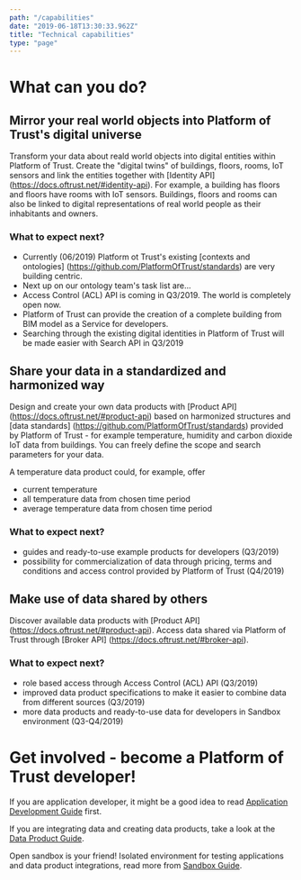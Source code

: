 ```yaml
---
path: "/capabilities"
date: "2019-06-18T13:30:33.962Z"
title: "Technical capabilities"
type: "page"
---
```



# What can you do?

## Mirror your real world objects into Platform of Trust's digital universe

Transform your data about reald world objects into digital entities within Platform of Trust. Create the "digital twins" of buildings, floors, rooms, IoT sensors and link the entities together with [Identity API] (https://docs.oftrust.net/#identity-api). For example, a building has floors and floors have rooms with IoT sensors. Buildings, floors and rooms can also be linked to digital representations of real world people as their inhabitants and owners.

### What to expect next?
* Currently (06/2019) Platform ot Trust's existing [contexts and ontologies] (https://github.com/PlatformOfTrust/standards) are very building centric.
* Next up on our ontology team's task list are...
* Access Control (ACL) API is coming in Q3/2019. The world is completely open now.
* Platform of Trust can provide the creation of a complete building from BIM model as a Service for developers.
* Searching through the existing digital identities in Platform of Trust will be made easier with Search API<link> in Q3/2019

## Share your data in a standardized and harmonized way

Design and create your own data products with [Product API] (https://docs.oftrust.net/#product-api) based on harmonized structures and [data standards] (https://github.com/PlatformOfTrust/standards) provided by Platform of Trust - for example temperature, humidity and carbon dioxide IoT data from buildings. You can freely define the scope and search parameters for your data. 

A temperature data product could, for example, offer

* current temperature
* all temperature data from chosen time period
* average temperature data from chosen time period


### What to expect next?

* guides and ready-to-use example products for developers (Q3/2019)
* possibility for commercialization of data through pricing, terms and conditions and access control provided by Platform of Trust (Q4/2019)

## Make use of data shared by others

Discover available data products with [Product API] (https://docs.oftrust.net/#product-api). Access data shared via Platform of Trust through [Broker API] (https://docs.oftrust.net/#broker-api). 

### What to expect next?
* role based access through Access Control (ACL) API (Q3/2019)
* improved data product specifications to make it easier to combine data from different sources (Q3/2019)
* more data products and ready-to-use data for developers in Sandbox environment (Q3-Q4/2019)


# Get involved - become a Platform of Trust developer!

If you are application developer, it might be a good idea to read [Application Development Guide](/guides/build-apps) first. 

If you are integrating data and creating data products, take a look at the [Data Product Guide](/guides/data-products). 

Open sandbox is your friend! Isolated environment for testing applications and data product integrations, read more from [Sandbox Guide](/guides/sandbox).